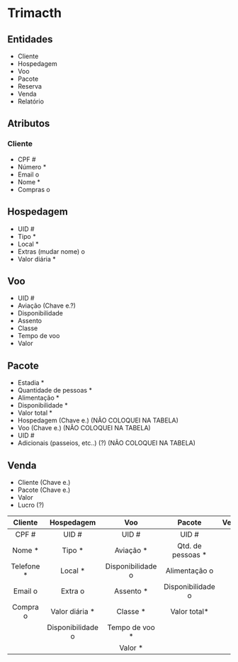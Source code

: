 # Trimacth

## Entidades
* Cliente
* Hospedagem
* Voo
* Pacote
* Reserva
* Venda
* Relatório

## Atributos

### Cliente
* CPF #
* Número *
* Email o
* Nome *
* Compras o

## Hospedagem
* UID #
* Tipo *
* Local *
* Extras (mudar nome) o
* Valor diária *

## Voo
* UID #
* Aviação (Chave e.?)
* Disponibilidade
* Assento
* Classe
* Tempo de voo
* Valor

## Pacote
* Estadia *
* Quantidade de pessoas *
* Alimentação *
* Disponibilidade *
* Valor total *
* Hospedagem (Chave e.) (NÃO COLOQUEI NA TABELA)
* Voo (Chave e.) (NÃO COLOQUEI NA TABELA)
* UID #
* Adicionais (passeios, etc..) (?) (NÃO COLOQUEI NA TABELA)

## Venda
* Cliente (Chave e.)
* Pacote (Chave e.)
* Valor
* Lucro (?)

| Cliente     | Hospedagem        | Voo               | Pacote            | Venda | Relatório | Reserva |
| :---------: | :---------------: | :---------------: | :---------------: | :---: | :-------: | :-----: |
| CPF #       | UID #             | UID #             | UID #             |       |           |         |
| Nome *      | Tipo *            | Aviação *         | Qtd. de pessoas * |       |           |         |
| Telefone *  | Local *           | Disponibilidade o | Alimentação o     |       |           |         |
| Email o     | Extra o           | Assento *         | Disponibilidade o |       |           |         |
| Compra o    | Valor diária *    | Classe *          | Valor total*      |       |           |         |
|             | Disponibilidade o | Tempo de voo *    |                   |       |           |         |
|             |                   | Valor *           |                   |       |           |         |
